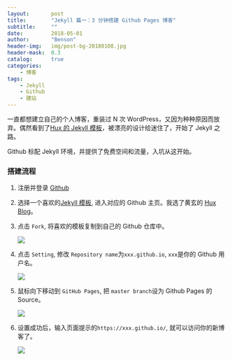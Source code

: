 ```yaml
---
layout:       post
title:        "Jekyll 篇一：3 分钟搭建 Github Pages 博客"
subtitle:     ""
date:         2018-05-01
author:       "Benson"
header-img:   img/post-bg-20180108.jpg
header-mask:  0.3
catalog:      true
categories:
    - 博客
tags:
    - Jekyll
    - Github
    - 建站
---
```

一直都想建立自己的个人博客，重装过 N 次 WordPress，又因为种种原因而放弃。偶然看到了[Hux 的 Jekyll 模板](https://github.com/Huxpro/huxpro.github.io)，被漂亮的设计给迷住了，开始了 Jekyll 之路。

Github 标配 Jekyll 环境，并提供了免费空间和流量，入坑从这开始。

### 搭建流程

1. 注册并登录 [Github](https://github.com/)

2. 选择一个喜欢的[Jekyll 模板](http://jekyllthemes.org/), 进入对应的 Github 主页。我选了黄玄的 [Hux Blog](https://github.com/Huxpro/huxpro.github.io)。

3. 点击 `Fork`, 将喜欢的模板复制到自己的 Github 仓库中。

   ![](http://tc.seoipo.com/20180505201522.png)

4. 点击 `Setting`, 修改 `Repository name`为`xxx.github.io`, `xxx`是你的 Github 用户名。

   ![](http://tc.seoipo.com/20180505202201.png)

5. 鼠标向下移动到 `GitHub Pages`, 把 `master branch`设为 Github Pages 的 Source。

   ![](http://tc.seoipo.com/20180505202620.png)

6. 设置成功后，输入页面提示的`https://xxx.github.io/`, 就可以访问你的新博客了。

   ![](http://tc.seoipo.com/20180505202859.png)
